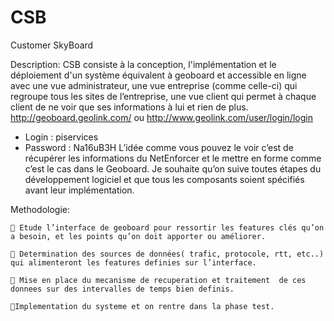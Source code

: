 # CSB
Customer SkyBoard

Description:
CSB consiste à la conception, l'implémentation et le déploiement d'un système équivalent à geoboard et accessible en ligne avec une vue administrateur, une vue entreprise (comme celle-ci) qui regroupe tous les sites de l’entreprise, une vue client qui permet à chaque client de ne voir que ses informations à lui et rien de plus.
http://geoboard.geolink.com/ ou http://www.geolink.com/user/login/login
- Login : piservices
- Password : Na16uB3H
L’idée comme vous pouvez le voir c’est de récupérer les informations du NetEnforcer et le mettre en forme comme c’est le cas dans le Geoboard.
Je souhaite qu’on suive toutes étapes du développement logiciel et que tous les composants soient spécifiés avant leur implémentation.

Methodologie:

     Etude l’interface de geoboard pour ressortir les features clés qu’on a besoin, et les points qu’on doit apporter ou améliorer.
    
     Determination des sources de données( trafic, protocole, rtt, etc..) qui alimenteront les features definies sur l’interface.
    
     Mise en place du mecanisme de recuperation et traitement  de ces donnees sur des intervalles de temps bien definis.
    
    Implementation du systeme et on rentre dans la phase test.
    



